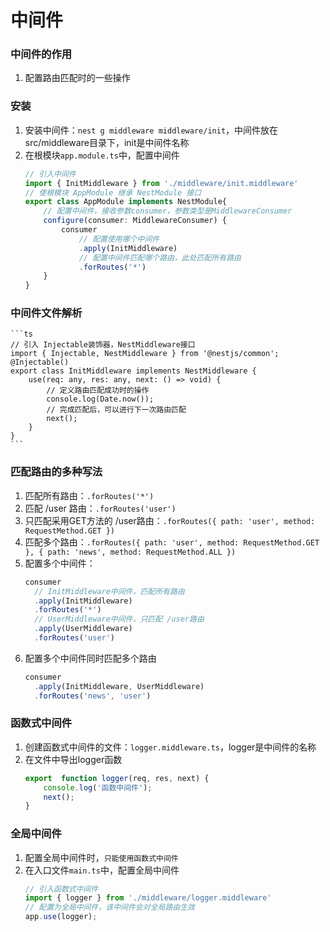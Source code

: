 # 中间件

### 中间件的作用
1.  配置路由匹配时的一些操作

### 安装
1.  安装中间件：``nest g middleware middleware/init``，中间件放在src/middleware目录下，init是中间件名称
2.  在根模块``app.module.ts``中，配置中间件
    ```ts
    // 引入中间件
    import { InitMiddleware } from './middleware/init.middleware'
    // 使根模块 AppModule 继承 NestModule 接口
    export class AppModule implements NestModule{
        // 配置中间件，接收参数consumer，参数类型是MiddlewareConsumer
        configure(consumer: MiddlewareConsumer) {
            consumer
                // 配置使用哪个中间件
                .apply(InitMiddleware)
                // 配置中间件匹配哪个路由，此处匹配所有路由
                .forRoutes('*')
        }
    }

### 中间件文件解析
    ```ts
    // 引入 Injectable装饰器，NestMiddleware接口
    import { Injectable, NestMiddleware } from '@nestjs/common';
    @Injectable()
    export class InitMiddleware implements NestMiddleware {
        use(req: any, res: any, next: () => void) {
            // 定义路由匹配成功时的操作
            console.log(Date.now());
            // 完成匹配后，可以进行下一次路由匹配
            next();
        }
    }
    ```

### 匹配路由的多种写法
1.  匹配所有路由：``.forRoutes('*')``
2.  匹配 /user 路由：``.forRoutes('user')``
3.  只匹配采用GET方法的 /user路由：``.forRoutes({ path: 'user', method: RequestMethod.GET })``
4.  匹配多个路由：``.forRoutes({ path: 'user', method: RequestMethod.GET }, { path: 'news', method: RequestMethod.ALL })``
5.  配置多个中间件：
    ```ts
    consumer
      // InitMiddleware中间件，匹配所有路由
      .apply(InitMiddleware)
      .forRoutes('*')
      // UserMiddleware中间件，只匹配 /user路由
      .apply(UserMiddleware)
      .forRoutes('user')
6.  配置多个中间件同时匹配多个路由
    ```ts
    consumer
      .apply(InitMiddleware, UserMiddleware)
      .forRoutes('news', 'user')

### 函数式中间件
1.  创建函数式中间件的文件：``logger.middleware.ts``，logger是中间件的名称
2.  在文件中导出logger函数
    ```ts
    export  function logger(req, res, next) {
        console.log('函数中间件');
        next();
    }

### 全局中间件
1.  配置全局中间件时，``只能使用函数式中间件``
2.  在入口文件``main.ts``中，配置全局中间件
    ```ts
    // 引入函数式中间件
    import { logger } from './middleware/logger.middleware'
    // 配置为全局中间件，该中间件会对全局路由生效
    app.use(logger);

### 

